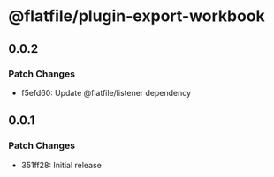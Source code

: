 # @flatfile/plugin-export-workbook

## 0.0.2

### Patch Changes

- f5efd60: Update @flatfile/listener dependency

## 0.0.1

### Patch Changes

- 351ff28: Initial release
